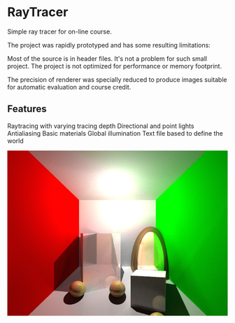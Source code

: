 # RayTracer

Simple ray tracer for on-line course.

The project was rapidly prototyped and has some resulting limitations:

Most of the source is in header files. It's not a problem for such small project.
The project is not optimized for performance or memory footprint.

The precision of renderer was specially reduced to produce images suitable for automatic evaluation and course credit.

## Features

  Raytracing with varying tracing depth
  Directional and point lights
  Antialiasing
  Basic materials
  Global illumination
  Text file based to define the world

![The result picture](RayTracer/scene6-alt.png)
